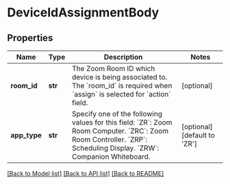 # DeviceIdAssignmentBody

## Properties
Name | Type | Description | Notes
------------ | ------------- | ------------- | -------------
**room_id** | **str** | The Zoom Room ID which device is being associated to. The &#x60;room_id&#x60; is required when &#x60;assign&#x60; is selected for &#x60;action&#x60; field. | [optional] 
**app_type** | **str** | Specify one of the following values for this field:  &#x60;ZR&#x60;: Zoom Room Computer.     &#x60;ZRC&#x60;: Zoom Room Controller.     &#x60;ZRP&#x60;: Scheduling Display.     &#x60;ZRW&#x60;: Companion Whiteboard. | [optional] [default to 'ZR']

[[Back to Model list]](../README.md#documentation-for-models) [[Back to API list]](../README.md#documentation-for-api-endpoints) [[Back to README]](../README.md)

